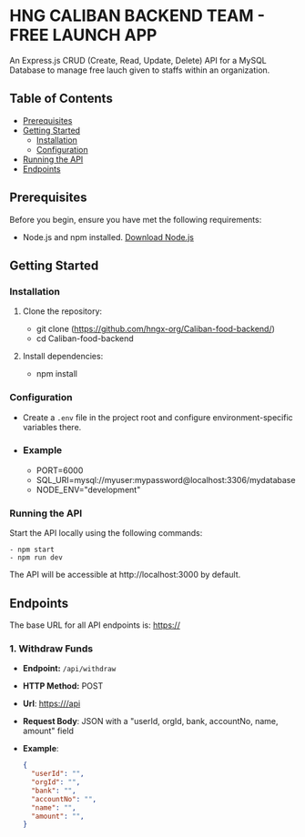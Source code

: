 # HNG CALIBAN BACKEND TEAM - FREE LAUNCH APP

An Express.js CRUD (Create, Read, Update, Delete) API for a MySQL Database to manage free lauch given to staffs within an organization.

## Table of Contents

- [Prerequisites](#prerequisites)
- [Getting Started](#getting-started)
  - [Installation](#installation)
  - [Configuration](#configuration)
- [Running the API](#running-the-api)
- [Endpoints](#endpoints)

## Prerequisites

Before you begin, ensure you have met the following requirements:

- Node.js and npm installed. [Download Node.js](https://nodejs.org/)


## Getting Started

### Installation

1. Clone the repository:

   - git clone <repository-url>(https://github.com/hngx-org/Caliban-food-backend/)
   - cd Caliban-food-backend

2. Install dependencies:

   - npm install

### Configuration

- Create a `.env` file in the project root and configure environment-specific variables there.
- ### Example
  - PORT=6000
  - SQL_URI=mysql://myuser:mypassword@localhost:3306/mydatabase
  - NODE_ENV="development"



### Running the API

Start the API locally using the following commands:

    - npm start
    - npm run dev

The API will be accessible at http://localhost:3000 by default.


## Endpoints

The base URL for all API endpoints is: [https://](https://)

### 1. Withdraw Funds

- **Endpoint:** `/api/withdraw`
- **HTTP Method:** POST
- **Url**: [https:///api](https://)
- **Request Body**: JSON with a "userId, orgId, bank, accountNo, name, amount" field

- **Example**:
  ```json
  {
    "userId": "",
    "orgId": "",
    "bank": "",
    "accountNo": "",
    "name": "",
    "amount": "",
  }
  ```

